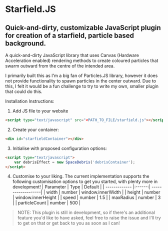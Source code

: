 Starfield.JS
=======

Quick-and-dirty, customizable JavaScript plugin for creation of a starfield, particle based background.
-----------

A quick-and-dirty JavaScript library that uses Canvas (Hardware Acceleration enabled) rendering methods to create coloured particles that swarm outward from the centre of the intended area.

I primarily built this as I'm a big fan of Particles.JS library, however it does not provide functionality to spawn particles in the center outward. Due to this, I felt it would be a fun challenge to try to write my own, smaller plugin that could do this.

Installation Instructions:

 1. Add JS file to your website
 ```html
<script type="text/javascript" src="<PATH_TO_FILE/starfield.js"></script>
```

 2. Create your container:
 ```html
 <div id="starfieldContainer"></div>
 ```

 3. Initialise with proposed configuration options:
 ```html
 <script type="text/javascript">
     var debrisEffect = new SpaceDebris('debrisContainer');
 </script>
 ```

 4. Customise to your liking.
 The current implementation supports the following customisation options to get you started, with plenty more in development!
| Parameter     | Type   | Default             |
| ------------- |:------:| -------------------|
| width         | number | window.innerWidth   |
| height        | number | window.innerHeight  |
| speed         | number | 1.5                 |
| maxRadius     | number | 3                   |
| particleCount | number | 500                 |
 
> NOTE: This plugin is still in development, so if there's an additional feature you'd like to have asked, feel free to raise the issue and I'll try to get on that or get back to you as soon as I can!